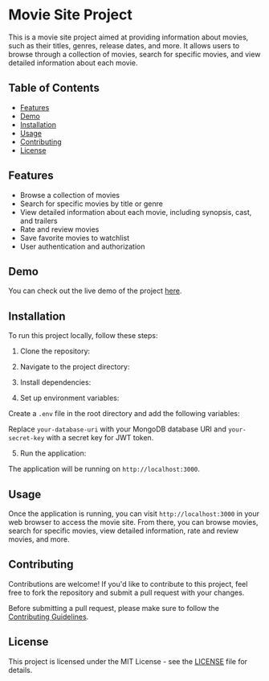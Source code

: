# Movie Site Project

This is a movie site project aimed at providing information about movies, such as their titles, genres, release dates, and more. It allows users to browse through a collection of movies, search for specific movies, and view detailed information about each movie.

## Table of Contents

- [Features](#features)
- [Demo](#demo)
- [Installation](#installation)
- [Usage](#usage)
- [Contributing](#contributing)
- [License](#license)

## Features

- Browse a collection of movies
- Search for specific movies by title or genre
- View detailed information about each movie, including synopsis, cast, and trailers
- Rate and review movies
- Save favorite movies to watchlist
- User authentication and authorization

## Demo

You can check out the live demo of the project [here](#).

## Installation

To run this project locally, follow these steps:

1. Clone the repository:

2. Navigate to the project directory:

3. Install dependencies:


4. Set up environment variables:

Create a `.env` file in the root directory and add the following variables:

Replace `your-database-uri` with your MongoDB database URI and `your-secret-key` with a secret key for JWT token.

5. Run the application:

The application will be running on `http://localhost:3000`.

## Usage

Once the application is running, you can visit `http://localhost:3000` in your web browser to access the movie site. From there, you can browse movies, search for specific movies, view detailed information, rate and review movies, and more.

## Contributing

Contributions are welcome! If you'd like to contribute to this project, feel free to fork the repository and submit a pull request with your changes.

Before submitting a pull request, please make sure to follow the [Contributing Guidelines](CONTRIBUTING.md).

## License

This project is licensed under the MIT License - see the [LICENSE](LICENSE) file for details.
